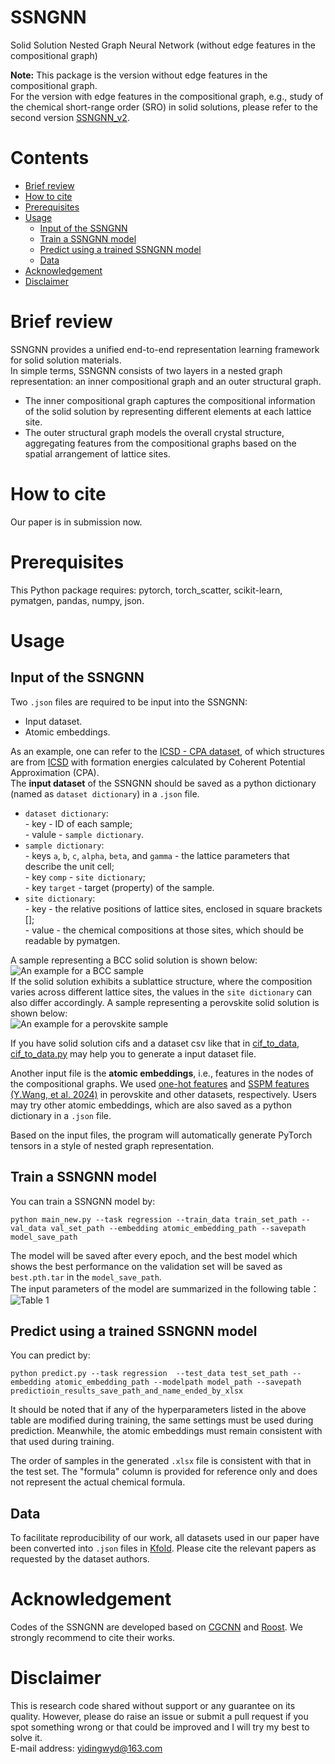 # SSNGNN
Solid Solution Nested Graph Neural Network (without edge features in the compositional graph)

**Note:** This package is the version without edge features in the compositional graph.  
          For the version with edge features in the compositional graph, e.g., study of the chemical short-range order (SRO) in solid solutions, please refer to the second version [SSNGNN_v2](https://github.com/Yidingwyd/SSNGNN_v2).  

# Contents  
* [Brief review](https://github.com/Yidingwyd/SSNGNN?tab=readme-ov-file#brief-review)  
* [How to cite](https://github.com/Yidingwyd/SSNGNN?tab=readme-ov-file#how-to-cite)  
* [Prerequisites](https://github.com/Yidingwyd/SSNGNN?tab=readme-ov-file#prerequisites)  
* [Usage](https://github.com/Yidingwyd/SSNGNN?tab=readme-ov-file#usage)
  * [Input of the SSNGNN](https://github.com/Yidingwyd/SSNGNN?tab=readme-ov-file#input-of-the-ssngnn)
  * [Train a SSNGNN model](https://github.com/Yidingwyd/SSNGNN?tab=readme-ov-file#train-a-ssngnn-model)
  * [Predict using a trained SSNGNN model](https://github.com/Yidingwyd/SSNGNN?tab=readme-ov-file#predict-using-a-trained-ssngnn-model)
  * [Data](https://github.com/Yidingwyd/SSNGNN?tab=readme-ov-file#data)
* [Acknowledgement](https://github.com/Yidingwyd/SSNGNN?tab=readme-ov-file#acknowledgement)
* [Disclaimer](https://github.com/Yidingwyd/SSNGNN?tab=readme-ov-file#disclaimer)

# Brief review
SSNGNN provides a unified end-to-end representation learning framework for solid solution materials.   
In simple terms, SSNGNN consists of two layers in a nested graph representation: an inner compositional graph and an outer structural graph.  
   * The inner compositional graph captures the compositional information of the solid solution by representing different elements at each lattice site.  
   * The outer structural graph models the overall crystal structure, aggregating features from the compositional graphs based on the spatial arrangement of lattice sites.  

# How to cite
Our paper is in submission now.

# Prerequisites
This Python package requires: pytorch, torch_scatter, scikit-learn, pymatgen, pandas, numpy, json.

# Usage
## Input of the SSNGNN  
Two `.json` files are required to be input into the SSNGNN:  
* Input dataset.  
* Atomic embeddings.

As an example, one can refer to the [ICSD - CPA dataset](https://github.com/Yidingwyd/SSNGNN/blob/main/Kfold/cpa/cpa_formation_energy_per_atom.json), of which structures are from [ICSD](https://icsd.products.fiz-karlsruhe.de/) with formation energies calculated by Coherent Potential Approximation (CPA).  
The **input dataset** of the SSNGNN should be saved as a python dictionary (named as `dataset dictionary`) in a `.json` file. 
* `dataset dictionary`:  
\- key - ID of each sample;  
\-  valule - `sample dictionary`.
* `sample dictionary`:  
\- keys `a`, `b`, `c`, `alpha`, `beta`, and `gamma` - the lattice parameters that describe the unit cell;  
\- key `comp` - `site dictionary`;  
\- key `target` - target (property) of the sample.  
* `site dictionary`:  
\- key - the relative positions of lattice sites, enclosed in square brackets [];  
\- value - the chemical compositions at those sites, which should be readable by pymatgen.

A sample representing a BCC solid solution is shown below:  
![An example for a BCC sample](https://github.com/Yidingwyd/SSNGNN/blob/main/Kfold/cpa/fig1.png)  
If the solid solution exhibits a sublattice structure, where the composition varies across different lattice sites, the values in the `site dictionary` can also differ accordingly. A sample representing a perovskite solid solution is shown below:  
![An example for a perovskite sample](https://github.com/Yidingwyd/SSNGNN/blob/main/Kfold/perovskite_band_gap/fig2.png)  
  
If you have solid solution cifs and a dataset csv like that in [cif_to_data](https://github.com/Yidingwyd/SSNGNN/tree/main/data/cif_to_data), [cif_to_data.py](https://github.com/Yidingwyd/SSNGNN/blob/main/data/cif_to_data/cif_to_data.py) may help you to generate a input dataset file.  
  
Another input file is the **atomic embeddings**, i.e., features in the nodes of the compositional graphs. We used [one-hot features](https://github.com/Yidingwyd/SSNGNN/blob/main/data/perov_onehot_embedding.json) and [SSPM features](https://github.com/Yidingwyd/SSNGNN/blob/main/data/SSPM.json) [(Y.Wang, et al. 2024)](https://github.com/Yidingwyd/SSPM) in perovskite and other datasets, respectively. Users may try other atomic embeddings, which are also saved as a python dictionary in a `.json` file.  

Based on the input files, the program will automatically generate PyTorch tensors in a style of nested graph representation.  
## Train a SSNGNN model  
You can train a SSNGNN model by:  
```
python main_new.py --task regression --train_data train_set_path --val_data val_set_path --embedding atomic_embedding_path --savepath model_save_path  
```
The model will be saved after every epoch, and the best model which shows the best performance on the validation set will be saved as `best.pth.tar` in the `model_save_path`.  
The input parameters of the model are summarized in the following table：  
![Table 1](https://github.com/Yidingwyd/SSNGNN/blob/main/table1.png)  
## Predict using a trained SSNGNN model
You can predict by:  
```
python predict.py --task regression  --test_data test_set_path --embedding atomic_embedding_path --modelpath model_path --savepath predictioin_results_save_path_and_name_ended_by_xlsx  
```
It should be noted that if any of the hyperparameters listed in the above table are modified during training, the same settings must be used during prediction. Meanwhile, the atomic embeddings must remain consistent with that used during training.  
  
The order of samples in the generated `.xlsx` file is consistent with that in the test set. The "formula" column is provided for reference only and does not represent the actual chemical formula.  
## Data  
To facilitate reproducibility of our work, all datasets used in our paper have been converted into `.json` files in [Kfold](https://github.com/Yidingwyd/SSNGNN/tree/main/Kfold). Please cite the relevant papers as requested by the dataset authors.  
# Acknowledgement  
Codes of the SSNGNN are developed based on [CGCNN](https://github.com/txie-93/cgcnn) and [Roost](https://github.com/CompRhys/roost). We strongly recommend to cite their works.  
# Disclaimer  
This is research code shared without support or any guarantee on its quality. However, please do raise an issue or submit a pull request if you spot something wrong or that could be improved and I will try my best to solve it.  
E-mail address: yidingwyd@163.com  

